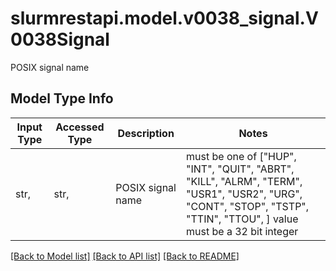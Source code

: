 # slurmrestapi.model.v0038_signal.V0038Signal

POSIX signal name

## Model Type Info
Input Type | Accessed Type | Description | Notes
------------ | ------------- | ------------- | -------------
str,  | str,  | POSIX signal name | must be one of ["HUP", "INT", "QUIT", "ABRT", "KILL", "ALRM", "TERM", "USR1", "USR2", "URG", "CONT", "STOP", "TSTP", "TTIN", "TTOU", ] value must be a 32 bit integer

[[Back to Model list]](../../README.md#documentation-for-models) [[Back to API list]](../../README.md#documentation-for-api-endpoints) [[Back to README]](../../README.md)

